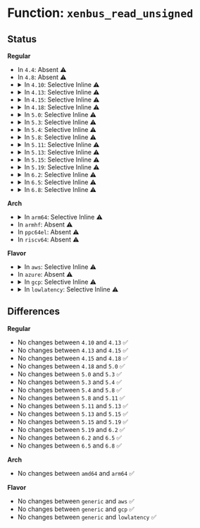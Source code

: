 # Function: <code>xenbus_read_unsigned</code>

## Status
<b>Regular</b>
<ul>
<li>
In <code>4.4</code>: Absent ⚠️
</li>
<li>
In <code>4.8</code>: Absent ⚠️
</li>
<li>
<details>
<summary>In <code>4.10</code>: Selective Inline ⚠️</summary>

```c
unsigned int xenbus_read_unsigned(const char *dir, const char *node, unsigned int default_val);
```

**Collision:** Unique Global

**Inline:** Selective

**Transformation:** False

**Instances:**

```
In drivers/xen/xenbus/xenbus_xs.c (ffffffff8154b9f9)
Location: drivers/xen/xenbus/xenbus_xs.c:563
Inline: True
Inline callers:
  - drivers/xen/xenbus/xenbus_xs.c:xs_init
Direct callers:
  - drivers/xen/xenbus/xenbus_probe_backend.c:xenbus_dev_is_online
  - drivers/block/xen-blkfront.c:blkfront_connect
  - drivers/block/xen-blkfront.c:blkfront_gather_backend_features
  - drivers/block/xen-blkfront.c:blkfront_gather_backend_features
  - drivers/block/xen-blkfront.c:blkfront_gather_backend_features
  - drivers/block/xen-blkfront.c:blkfront_gather_backend_features
  - drivers/block/xen-blkfront.c:blkfront_gather_backend_features
  - drivers/block/xen-blkfront.c:blkfront_gather_backend_features
  - drivers/block/xen-blkfront.c:negotiate_mq
  - drivers/block/xen-blkfront.c:talk_to_blkback
  - drivers/net/xen-netfront.c:xennet_connect
  - drivers/net/xen-netfront.c:xennet_connect
  - drivers/net/xen-netfront.c:xennet_connect
  - drivers/net/xen-netfront.c:xennet_fix_features
  - drivers/net/xen-netfront.c:xennet_fix_features
  - drivers/net/xen-netfront.c:xennet_fix_features
  - drivers/net/xen-netfront.c:xennet_fix_features
```
**Symbols:**

```
ffffffff8154aa80-ffffffff8154aada: xenbus_read_unsigned (STB_GLOBAL)
```
</details>
</li>
<li>
<details>
<summary>In <code>4.13</code>: Selective Inline ⚠️</summary>

```c
unsigned int xenbus_read_unsigned(const char *dir, const char *node, unsigned int default_val);
```

**Collision:** Unique Global

**Inline:** Selective

**Transformation:** False

**Instances:**

```
In drivers/xen/xenbus/xenbus_xs.c (ffffffff8155fd08)
Location: drivers/xen/xenbus/xenbus_xs.c:580
Inline: True
Inline callers:
  - drivers/xen/xenbus/xenbus_xs.c:xs_init
Direct callers:
  - drivers/xen/xenbus/xenbus_probe_backend.c:xenbus_dev_is_online
  - drivers/block/xen-blkfront.c:blkback_changed
  - drivers/block/xen-blkfront.c:blkfront_gather_backend_features
  - drivers/block/xen-blkfront.c:blkfront_gather_backend_features
  - drivers/block/xen-blkfront.c:blkfront_gather_backend_features
  - drivers/block/xen-blkfront.c:blkfront_gather_backend_features
  - drivers/block/xen-blkfront.c:blkfront_gather_backend_features
  - drivers/block/xen-blkfront.c:blkfront_gather_backend_features
  - drivers/block/xen-blkfront.c:negotiate_mq
  - drivers/block/xen-blkfront.c:talk_to_blkback
  - drivers/net/xen-netfront.c:netback_changed
  - drivers/net/xen-netfront.c:talk_to_netback
  - drivers/net/xen-netfront.c:talk_to_netback
  - drivers/net/xen-netfront.c:xennet_fix_features
  - drivers/net/xen-netfront.c:xennet_fix_features
  - drivers/net/xen-netfront.c:xennet_fix_features
  - drivers/net/xen-netfront.c:xennet_fix_features
```
**Symbols:**

```
ffffffff8155efb0-ffffffff8155f00b: xenbus_read_unsigned (STB_GLOBAL)
```
</details>
</li>
<li>
<details>
<summary>In <code>4.15</code>: Selective Inline ⚠️</summary>

```c
unsigned int xenbus_read_unsigned(const char *dir, const char *node, unsigned int default_val);
```

**Collision:** Unique Global

**Inline:** Selective

**Transformation:** False

**Instances:**

```
In drivers/xen/xenbus/xenbus_xs.c (ffffffff815c3fa8)
Location: drivers/xen/xenbus/xenbus_xs.c:583
Inline: True
Inline callers:
  - drivers/xen/xenbus/xenbus_xs.c:xs_init
Direct callers:
  - drivers/xen/xenbus/xenbus_probe_backend.c:xenbus_dev_is_online
  - drivers/block/xen-blkfront.c:blkback_changed
  - drivers/block/xen-blkfront.c:blkfront_gather_backend_features
  - drivers/block/xen-blkfront.c:blkfront_gather_backend_features
  - drivers/block/xen-blkfront.c:blkfront_gather_backend_features
  - drivers/block/xen-blkfront.c:blkfront_gather_backend_features
  - drivers/block/xen-blkfront.c:blkfront_gather_backend_features
  - drivers/block/xen-blkfront.c:blkfront_gather_backend_features
  - drivers/block/xen-blkfront.c:negotiate_mq
  - drivers/block/xen-blkfront.c:talk_to_blkback
  - drivers/net/xen-netfront.c:netback_changed
  - drivers/net/xen-netfront.c:talk_to_netback
  - drivers/net/xen-netfront.c:talk_to_netback
  - drivers/net/xen-netfront.c:xennet_fix_features
  - drivers/net/xen-netfront.c:xennet_fix_features
  - drivers/net/xen-netfront.c:xennet_fix_features
  - drivers/net/xen-netfront.c:xennet_fix_features
```
**Symbols:**

```
ffffffff815c32e0-ffffffff815c333b: xenbus_read_unsigned (STB_GLOBAL)
```
</details>
</li>
<li>
<details>
<summary>In <code>4.18</code>: Selective Inline ⚠️</summary>

```c
unsigned int xenbus_read_unsigned(const char *dir, const char *node, unsigned int default_val);
```

**Collision:** Unique Global

**Inline:** Selective

**Transformation:** False

**Instances:**

```
In drivers/xen/xenbus/xenbus_xs.c (ffffffff815fc60b)
Location: drivers/xen/xenbus/xenbus_xs.c:585
Inline: True
Inline callers:
  - drivers/xen/xenbus/xenbus_xs.c:xs_init
Direct callers:
  - drivers/xen/xenbus/xenbus_probe_backend.c:xenbus_dev_is_online
  - drivers/block/xen-blkfront.c:blkback_changed
  - drivers/block/xen-blkfront.c:blkfront_gather_backend_features
  - drivers/block/xen-blkfront.c:blkfront_gather_backend_features
  - drivers/block/xen-blkfront.c:blkfront_gather_backend_features
  - drivers/block/xen-blkfront.c:blkfront_gather_backend_features
  - drivers/block/xen-blkfront.c:blkfront_gather_backend_features
  - drivers/block/xen-blkfront.c:blkfront_gather_backend_features
  - drivers/block/xen-blkfront.c:talk_to_blkback
  - drivers/block/xen-blkfront.c:talk_to_blkback
  - drivers/net/xen-netfront.c:netback_changed
  - drivers/net/xen-netfront.c:talk_to_netback
  - drivers/net/xen-netfront.c:talk_to_netback
  - drivers/net/xen-netfront.c:xennet_fix_features
  - drivers/net/xen-netfront.c:xennet_fix_features
  - drivers/net/xen-netfront.c:xennet_fix_features
  - drivers/net/xen-netfront.c:xennet_fix_features
```
**Symbols:**

```
ffffffff815fb980-ffffffff815fb9db: xenbus_read_unsigned (STB_GLOBAL)
```
</details>
</li>
<li>
<details>
<summary>In <code>5.0</code>: Selective Inline ⚠️</summary>

```c
unsigned int xenbus_read_unsigned(const char *dir, const char *node, unsigned int default_val);
```

**Collision:** Unique Global

**Inline:** Selective

**Transformation:** False

**Instances:**

```
In drivers/xen/xenbus/xenbus_xs.c (ffffffff816176bb)
Location: drivers/xen/xenbus/xenbus_xs.c:585
Inline: True
Inline callers:
  - drivers/xen/xenbus/xenbus_xs.c:xs_init
Direct callers:
  - drivers/xen/xenbus/xenbus_probe_backend.c:xenbus_dev_is_online
  - drivers/block/xen-blkfront.c:blkback_changed
  - drivers/block/xen-blkfront.c:blkfront_gather_backend_features
  - drivers/block/xen-blkfront.c:blkfront_gather_backend_features
  - drivers/block/xen-blkfront.c:blkfront_gather_backend_features
  - drivers/block/xen-blkfront.c:blkfront_gather_backend_features
  - drivers/block/xen-blkfront.c:blkfront_gather_backend_features
  - drivers/block/xen-blkfront.c:blkfront_gather_backend_features
  - drivers/block/xen-blkfront.c:talk_to_blkback
  - drivers/block/xen-blkfront.c:talk_to_blkback
  - drivers/net/xen-netfront.c:netback_changed
  - drivers/net/xen-netfront.c:talk_to_netback
  - drivers/net/xen-netfront.c:talk_to_netback
  - drivers/net/xen-netfront.c:xennet_fix_features
  - drivers/net/xen-netfront.c:xennet_fix_features
  - drivers/net/xen-netfront.c:xennet_fix_features
  - drivers/net/xen-netfront.c:xennet_fix_features
```
**Symbols:**

```
ffffffff81616a30-ffffffff81616a8b: xenbus_read_unsigned (STB_GLOBAL)
```
</details>
</li>
<li>
<details>
<summary>In <code>5.3</code>: Selective Inline ⚠️</summary>

```c
unsigned int xenbus_read_unsigned(const char *dir, const char *node, unsigned int default_val);
```

**Collision:** Unique Global

**Inline:** Selective

**Transformation:** False

**Instances:**

```
In drivers/xen/xenbus/xenbus_xs.c (ffffffff8164b364)
Location: drivers/xen/xenbus/xenbus_xs.c:588
Inline: True
Inline callers:
  - drivers/xen/xenbus/xenbus_xs.c:xs_init
Direct callers:
  - drivers/xen/xenbus/xenbus_probe_backend.c:xenbus_dev_is_online
  - drivers/block/xen-blkfront.c:blkfront_connect
  - drivers/block/xen-blkfront.c:blkfront_gather_backend_features
  - drivers/block/xen-blkfront.c:blkfront_gather_backend_features
  - drivers/block/xen-blkfront.c:blkfront_gather_backend_features
  - drivers/block/xen-blkfront.c:blkfront_gather_backend_features
  - drivers/block/xen-blkfront.c:blkfront_gather_backend_features
  - drivers/block/xen-blkfront.c:blkfront_gather_backend_features
  - drivers/block/xen-blkfront.c:talk_to_blkback
  - drivers/block/xen-blkfront.c:talk_to_blkback
  - drivers/net/xen-netfront.c:netback_changed
  - drivers/net/xen-netfront.c:talk_to_netback
  - drivers/net/xen-netfront.c:talk_to_netback
  - drivers/net/xen-netfront.c:xennet_fix_features
  - drivers/net/xen-netfront.c:xennet_fix_features
  - drivers/net/xen-netfront.c:xennet_fix_features
  - drivers/net/xen-netfront.c:xennet_fix_features
```
**Symbols:**

```
ffffffff8164a6f0-ffffffff8164a74a: xenbus_read_unsigned (STB_GLOBAL)
```
</details>
</li>
<li>
<details>
<summary>In <code>5.4</code>: Selective Inline ⚠️</summary>

```c
unsigned int xenbus_read_unsigned(const char *dir, const char *node, unsigned int default_val);
```

**Collision:** Unique Global

**Inline:** Selective

**Transformation:** False

**Instances:**

```
In drivers/xen/xenbus/xenbus_xs.c (ffffffff8166d7f4)
Location: drivers/xen/xenbus/xenbus_xs.c:591
Inline: True
Inline callers:
  - drivers/xen/xenbus/xenbus_xs.c:xs_init
Direct callers:
  - drivers/xen/xenbus/xenbus_probe_backend.c:xenbus_dev_is_online
  - drivers/block/xen-blkfront.c:blkfront_connect
  - drivers/block/xen-blkfront.c:blkfront_gather_backend_features
  - drivers/block/xen-blkfront.c:blkfront_gather_backend_features
  - drivers/block/xen-blkfront.c:blkfront_gather_backend_features
  - drivers/block/xen-blkfront.c:blkfront_gather_backend_features
  - drivers/block/xen-blkfront.c:blkfront_gather_backend_features
  - drivers/block/xen-blkfront.c:blkfront_gather_backend_features
  - drivers/block/xen-blkfront.c:talk_to_blkback
  - drivers/block/xen-blkfront.c:talk_to_blkback
  - drivers/net/xen-netfront.c:netback_changed
  - drivers/net/xen-netfront.c:talk_to_netback
  - drivers/net/xen-netfront.c:talk_to_netback
  - drivers/net/xen-netfront.c:xennet_fix_features
  - drivers/net/xen-netfront.c:xennet_fix_features
  - drivers/net/xen-netfront.c:xennet_fix_features
  - drivers/net/xen-netfront.c:xennet_fix_features
```
**Symbols:**

```
ffffffff8166cb80-ffffffff8166cbda: xenbus_read_unsigned (STB_GLOBAL)
```
</details>
</li>
<li>
<details>
<summary>In <code>5.8</code>: Selective Inline ⚠️</summary>

```c
unsigned int xenbus_read_unsigned(const char *dir, const char *node, unsigned int default_val);
```

**Collision:** Unique Global

**Inline:** Selective

**Transformation:** False

**Instances:**

```
In drivers/xen/xenbus/xenbus_xs.c (ffffffff8171d238)
Location: drivers/xen/xenbus/xenbus_xs.c:591
Inline: True
Inline callers:
  - drivers/xen/xenbus/xenbus_xs.c:xs_reset_watches
Direct callers:
  - drivers/xen/xenbus/xenbus_probe_backend.c:xenbus_dev_is_online
  - drivers/block/xen-blkfront.c:blkfront_connect
  - drivers/block/xen-blkfront.c:blkfront_gather_backend_features
  - drivers/block/xen-blkfront.c:blkfront_gather_backend_features
  - drivers/block/xen-blkfront.c:blkfront_gather_backend_features
  - drivers/block/xen-blkfront.c:blkfront_gather_backend_features
  - drivers/block/xen-blkfront.c:blkfront_gather_backend_features
  - drivers/block/xen-blkfront.c:blkfront_gather_backend_features
  - drivers/block/xen-blkfront.c:negotiate_mq
  - drivers/block/xen-blkfront.c:talk_to_blkback
  - drivers/net/xen-netfront.c:xennet_connect
  - drivers/net/xen-netfront.c:talk_to_netback
  - drivers/net/xen-netfront.c:talk_to_netback
  - drivers/net/xen-netfront.c:xennet_fix_features
  - drivers/net/xen-netfront.c:xennet_fix_features
  - drivers/net/xen-netfront.c:xennet_fix_features
  - drivers/net/xen-netfront.c:xennet_fix_features
```
**Symbols:**

```
ffffffff8171d190-ffffffff8171d1e9: xenbus_read_unsigned (STB_GLOBAL)
```
</details>
</li>
<li>
<details>
<summary>In <code>5.11</code>: Selective Inline ⚠️</summary>

```c
unsigned int xenbus_read_unsigned(const char *dir, const char *node, unsigned int default_val);
```

**Collision:** Unique Global

**Inline:** Selective

**Transformation:** False

**Instances:**

```
In drivers/xen/xenbus/xenbus_xs.c (ffffffff8173a1f8)
Location: drivers/xen/xenbus/xenbus_xs.c:591
Inline: True
Inline callers:
  - drivers/xen/xenbus/xenbus_xs.c:xs_reset_watches
Direct callers:
  - drivers/xen/xenbus/xenbus_probe_backend.c:xenbus_dev_is_online
  - drivers/block/xen-blkfront.c:blkfront_connect
  - drivers/block/xen-blkfront.c:blkfront_gather_backend_features
  - drivers/block/xen-blkfront.c:blkfront_gather_backend_features
  - drivers/block/xen-blkfront.c:blkfront_gather_backend_features
  - drivers/block/xen-blkfront.c:blkfront_gather_backend_features
  - drivers/block/xen-blkfront.c:blkfront_gather_backend_features
  - drivers/block/xen-blkfront.c:blkfront_gather_backend_features
  - drivers/block/xen-blkfront.c:blkfront_gather_backend_features
  - drivers/block/xen-blkfront.c:blkfront_gather_backend_features
  - drivers/block/xen-blkfront.c:negotiate_mq
  - drivers/block/xen-blkfront.c:talk_to_blkback
  - drivers/net/xen-netfront.c:xennet_connect
  - drivers/net/xen-netfront.c:talk_to_netback
  - drivers/net/xen-netfront.c:talk_to_netback
  - drivers/net/xen-netfront.c:talk_to_netback
  - drivers/net/xen-netfront.c:xennet_fix_features
  - drivers/net/xen-netfront.c:xennet_fix_features
  - drivers/net/xen-netfront.c:xennet_fix_features
  - drivers/net/xen-netfront.c:xennet_fix_features
```
**Symbols:**

```
ffffffff8173a150-ffffffff8173a1a9: xenbus_read_unsigned (STB_GLOBAL)
```
</details>
</li>
<li>
<details>
<summary>In <code>5.13</code>: Selective Inline ⚠️</summary>

```c
unsigned int xenbus_read_unsigned(const char *dir, const char *node, unsigned int default_val);
```

**Collision:** Unique Global

**Inline:** Selective

**Transformation:** False

**Instances:**

```
In drivers/xen/xenbus/xenbus_xs.c (ffffffff8171e509)
Location: drivers/xen/xenbus/xenbus_xs.c:591
Inline: True
Inline callers:
  - drivers/xen/xenbus/xenbus_xs.c:xs_init
Direct callers:
  - drivers/xen/xenbus/xenbus_probe_backend.c:xenbus_dev_is_online
  - drivers/block/xen-blkfront.c:blkfront_connect
  - drivers/block/xen-blkfront.c:blkfront_gather_backend_features
  - drivers/block/xen-blkfront.c:blkfront_gather_backend_features
  - drivers/block/xen-blkfront.c:blkfront_gather_backend_features
  - drivers/block/xen-blkfront.c:blkfront_gather_backend_features
  - drivers/block/xen-blkfront.c:blkfront_gather_backend_features
  - drivers/block/xen-blkfront.c:blkfront_gather_backend_features
  - drivers/block/xen-blkfront.c:blkfront_gather_backend_features
  - drivers/block/xen-blkfront.c:blkfront_gather_backend_features
  - drivers/block/xen-blkfront.c:negotiate_mq
  - drivers/block/xen-blkfront.c:talk_to_blkback
  - drivers/net/xen-netfront.c:xennet_connect
  - drivers/net/xen-netfront.c:talk_to_netback
  - drivers/net/xen-netfront.c:talk_to_netback
  - drivers/net/xen-netfront.c:talk_to_netback
  - drivers/net/xen-netfront.c:xennet_fix_features
  - drivers/net/xen-netfront.c:xennet_fix_features
  - drivers/net/xen-netfront.c:xennet_fix_features
  - drivers/net/xen-netfront.c:xennet_fix_features
```
**Symbols:**

```
ffffffff8171da80-ffffffff8171dad9: xenbus_read_unsigned (STB_GLOBAL)
```
</details>
</li>
<li>
<details>
<summary>In <code>5.15</code>: Selective Inline ⚠️</summary>

```c
unsigned int xenbus_read_unsigned(const char *dir, const char *node, unsigned int default_val);
```

**Collision:** Unique Global

**Inline:** Selective

**Transformation:** False

**Instances:**

```
In drivers/xen/xenbus/xenbus_xs.c (ffffffff8179d2b9)
Location: drivers/xen/xenbus/xenbus_xs.c:591
Inline: True
Inline callers:
  - drivers/xen/xenbus/xenbus_xs.c:xs_init
Direct callers:
  - drivers/xen/xenbus/xenbus_probe_backend.c:xenbus_dev_is_online
  - drivers/block/xen-blkfront.c:blkfront_connect
  - drivers/block/xen-blkfront.c:blkfront_gather_backend_features
  - drivers/block/xen-blkfront.c:blkfront_gather_backend_features
  - drivers/block/xen-blkfront.c:blkfront_gather_backend_features
  - drivers/block/xen-blkfront.c:blkfront_gather_backend_features
  - drivers/block/xen-blkfront.c:blkfront_gather_backend_features
  - drivers/block/xen-blkfront.c:blkfront_gather_backend_features
  - drivers/block/xen-blkfront.c:blkfront_gather_backend_features
  - drivers/block/xen-blkfront.c:blkfront_gather_backend_features
  - drivers/block/xen-blkfront.c:negotiate_mq
  - drivers/block/xen-blkfront.c:talk_to_blkback
  - drivers/net/xen-netfront.c:xennet_connect
  - drivers/net/xen-netfront.c:talk_to_netback
  - drivers/net/xen-netfront.c:talk_to_netback
  - drivers/net/xen-netfront.c:talk_to_netback
  - drivers/net/xen-netfront.c:xennet_fix_features
  - drivers/net/xen-netfront.c:xennet_fix_features
  - drivers/net/xen-netfront.c:xennet_fix_features
  - drivers/net/xen-netfront.c:xennet_fix_features
```
**Symbols:**

```
ffffffff8179c830-ffffffff8179c889: xenbus_read_unsigned (STB_GLOBAL)
```
</details>
</li>
<li>
<details>
<summary>In <code>5.19</code>: Selective Inline ⚠️</summary>

```c
unsigned int xenbus_read_unsigned(const char *dir, const char *node, unsigned int default_val);
```

**Collision:** Unique Global

**Inline:** Selective

**Transformation:** False

**Instances:**

```
In drivers/xen/xenbus/xenbus_xs.c (ffffffff818d69ac)
Location: drivers/xen/xenbus/xenbus_xs.c:591
Inline: True
Inline callers:
  - drivers/xen/xenbus/xenbus_xs.c:xs_init
Direct callers:
  - drivers/xen/xenbus/xenbus_probe_backend.c:xenbus_dev_is_online
  - drivers/block/xen-blkfront.c:blkfront_connect
  - drivers/block/xen-blkfront.c:blkfront_gather_backend_features
  - drivers/block/xen-blkfront.c:blkfront_gather_backend_features
  - drivers/block/xen-blkfront.c:blkfront_gather_backend_features
  - drivers/block/xen-blkfront.c:blkfront_gather_backend_features
  - drivers/block/xen-blkfront.c:blkfront_gather_backend_features
  - drivers/block/xen-blkfront.c:blkfront_gather_backend_features
  - drivers/block/xen-blkfront.c:blkfront_gather_backend_features
  - drivers/block/xen-blkfront.c:blkfront_gather_backend_features
  - drivers/block/xen-blkfront.c:negotiate_mq
  - drivers/block/xen-blkfront.c:talk_to_blkback
  - drivers/block/xen-blkfront.c:talk_to_blkback
  - drivers/net/xen-netfront.c:xennet_connect
  - drivers/net/xen-netfront.c:talk_to_netback
  - drivers/net/xen-netfront.c:talk_to_netback
  - drivers/net/xen-netfront.c:talk_to_netback
  - drivers/net/xen-netfront.c:talk_to_netback
  - drivers/net/xen-netfront.c:xennet_fix_features
  - drivers/net/xen-netfront.c:xennet_fix_features
  - drivers/net/xen-netfront.c:xennet_fix_features
  - drivers/net/xen-netfront.c:xennet_fix_features
```
**Symbols:**

```
ffffffff818d5d80-ffffffff818d5df2: xenbus_read_unsigned (STB_GLOBAL)
```
</details>
</li>
<li>
<details>
<summary>In <code>6.2</code>: Selective Inline ⚠️</summary>

```c
unsigned int xenbus_read_unsigned(const char *dir, const char *node, unsigned int default_val);
```

**Collision:** Unique Global

**Inline:** Selective

**Transformation:** False

**Instances:**

```
In drivers/xen/xenbus/xenbus_xs.c (ffffffff81a28efd)
Location: drivers/xen/xenbus/xenbus_xs.c:591
Inline: True
Inline callers:
  - drivers/xen/xenbus/xenbus_xs.c:xs_init
Direct callers:
  - drivers/xen/xenbus/xenbus_probe_backend.c:xenbus_dev_is_online
  - drivers/block/xen-blkfront.c:blkfront_connect
  - drivers/block/xen-blkfront.c:blkfront_gather_backend_features
  - drivers/block/xen-blkfront.c:blkfront_gather_backend_features
  - drivers/block/xen-blkfront.c:blkfront_gather_backend_features
  - drivers/block/xen-blkfront.c:blkfront_gather_backend_features
  - drivers/block/xen-blkfront.c:blkfront_gather_backend_features
  - drivers/block/xen-blkfront.c:blkfront_gather_backend_features
  - drivers/block/xen-blkfront.c:blkfront_gather_backend_features
  - drivers/block/xen-blkfront.c:blkfront_gather_backend_features
  - drivers/block/xen-blkfront.c:negotiate_mq
  - drivers/block/xen-blkfront.c:talk_to_blkback
  - drivers/block/xen-blkfront.c:talk_to_blkback
  - drivers/net/xen-netfront.c:xennet_connect
  - drivers/net/xen-netfront.c:talk_to_netback
  - drivers/net/xen-netfront.c:talk_to_netback
  - drivers/net/xen-netfront.c:talk_to_netback
  - drivers/net/xen-netfront.c:talk_to_netback
  - drivers/net/xen-netfront.c:xennet_fix_features
  - drivers/net/xen-netfront.c:xennet_fix_features
  - drivers/net/xen-netfront.c:xennet_fix_features
  - drivers/net/xen-netfront.c:xennet_fix_features
```
**Symbols:**

```
ffffffff81a28200-ffffffff81a28272: xenbus_read_unsigned (STB_GLOBAL)
```
</details>
</li>
<li>
<details>
<summary>In <code>6.5</code>: Selective Inline ⚠️</summary>

```c
unsigned int xenbus_read_unsigned(const char *dir, const char *node, unsigned int default_val);
```

**Collision:** Unique Global

**Inline:** Selective

**Transformation:** False

**Instances:**

```
In drivers/xen/xenbus/xenbus_xs.c (ffffffff81a725fd)
Location: drivers/xen/xenbus/xenbus_xs.c:591
Inline: True
Inline callers:
  - drivers/xen/xenbus/xenbus_xs.c:xs_init
Direct callers:
  - drivers/xen/xenbus/xenbus_probe_backend.c:xenbus_dev_is_online
  - drivers/block/xen-blkfront.c:blkfront_connect
  - drivers/block/xen-blkfront.c:blkfront_gather_backend_features
  - drivers/block/xen-blkfront.c:blkfront_gather_backend_features
  - drivers/block/xen-blkfront.c:blkfront_gather_backend_features
  - drivers/block/xen-blkfront.c:blkfront_gather_backend_features
  - drivers/block/xen-blkfront.c:blkfront_gather_backend_features
  - drivers/block/xen-blkfront.c:blkfront_gather_backend_features
  - drivers/block/xen-blkfront.c:blkfront_gather_backend_features
  - drivers/block/xen-blkfront.c:blkfront_gather_backend_features
  - drivers/block/xen-blkfront.c:negotiate_mq
  - drivers/block/xen-blkfront.c:talk_to_blkback
  - drivers/block/xen-blkfront.c:talk_to_blkback
  - drivers/net/xen-netfront.c:xennet_connect
  - drivers/net/xen-netfront.c:talk_to_netback
  - drivers/net/xen-netfront.c:talk_to_netback
  - drivers/net/xen-netfront.c:talk_to_netback
  - drivers/net/xen-netfront.c:talk_to_netback
  - drivers/net/xen-netfront.c:xennet_fix_features
  - drivers/net/xen-netfront.c:xennet_fix_features
  - drivers/net/xen-netfront.c:xennet_fix_features
  - drivers/net/xen-netfront.c:xennet_fix_features
```
**Symbols:**

```
ffffffff81a71900-ffffffff81a71972: xenbus_read_unsigned (STB_GLOBAL)
```
</details>
</li>
<li>
<details>
<summary>In <code>6.8</code>: Selective Inline ⚠️</summary>

```c
unsigned int xenbus_read_unsigned(const char *dir, const char *node, unsigned int default_val);
```

**Collision:** Unique Global

**Inline:** Selective

**Transformation:** False

**Instances:**

```
In drivers/xen/xenbus/xenbus_xs.c (ffffffff81ac475d)
Location: drivers/xen/xenbus/xenbus_xs.c:591
Inline: True
Inline callers:
  - drivers/xen/xenbus/xenbus_xs.c:xs_init
Direct callers:
  - drivers/xen/xenbus/xenbus_probe_backend.c:xenbus_dev_is_online
  - drivers/block/xen-blkfront.c:blkfront_connect
  - drivers/block/xen-blkfront.c:blkfront_gather_backend_features
  - drivers/block/xen-blkfront.c:blkfront_gather_backend_features
  - drivers/block/xen-blkfront.c:blkfront_gather_backend_features
  - drivers/block/xen-blkfront.c:blkfront_gather_backend_features
  - drivers/block/xen-blkfront.c:blkfront_gather_backend_features
  - drivers/block/xen-blkfront.c:blkfront_gather_backend_features
  - drivers/block/xen-blkfront.c:blkfront_gather_backend_features
  - drivers/block/xen-blkfront.c:blkfront_gather_backend_features
  - drivers/block/xen-blkfront.c:negotiate_mq
  - drivers/block/xen-blkfront.c:talk_to_blkback
  - drivers/block/xen-blkfront.c:talk_to_blkback
  - drivers/net/xen-netfront.c:xennet_connect
  - drivers/net/xen-netfront.c:talk_to_netback
  - drivers/net/xen-netfront.c:talk_to_netback
  - drivers/net/xen-netfront.c:talk_to_netback
  - drivers/net/xen-netfront.c:talk_to_netback
  - drivers/net/xen-netfront.c:xennet_fix_features
  - drivers/net/xen-netfront.c:xennet_fix_features
  - drivers/net/xen-netfront.c:xennet_fix_features
  - drivers/net/xen-netfront.c:xennet_fix_features
```
**Symbols:**

```
ffffffff81ac3a60-ffffffff81ac3ad2: xenbus_read_unsigned (STB_GLOBAL)
```
</details>
</li>
</ul>
<b>Arch</b>
<ul>
<li>
<details>
<summary>In <code>arm64</code>: Selective Inline ⚠️</summary>

```c
unsigned int xenbus_read_unsigned(const char *dir, const char *node, unsigned int default_val);
```

**Collision:** Unique Global

**Inline:** Selective

**Transformation:** False

**Instances:**

```
In drivers/xen/xenbus/xenbus_xs.c (ffff8000108381c8)
Location: drivers/xen/xenbus/xenbus_xs.c:591
Inline: True
Inline callers:
  - drivers/xen/xenbus/xenbus_xs.c:xs_init
Direct callers:
  - drivers/xen/xenbus/xenbus_probe_backend.c:xenbus_dev_is_online
  - drivers/block/xen-blkfront.c:blkfront_connect
  - drivers/block/xen-blkfront.c:blkfront_gather_backend_features
  - drivers/block/xen-blkfront.c:blkfront_gather_backend_features
  - drivers/block/xen-blkfront.c:blkfront_gather_backend_features
  - drivers/block/xen-blkfront.c:blkfront_gather_backend_features
  - drivers/block/xen-blkfront.c:blkfront_gather_backend_features
  - drivers/block/xen-blkfront.c:blkfront_gather_backend_features
  - drivers/block/xen-blkfront.c:talk_to_blkback
  - drivers/block/xen-blkfront.c:talk_to_blkback
  - drivers/net/xen-netfront.c:netback_changed
  - drivers/net/xen-netfront.c:talk_to_netback
  - drivers/net/xen-netfront.c:talk_to_netback
  - drivers/net/xen-netfront.c:xennet_fix_features
  - drivers/net/xen-netfront.c:xennet_fix_features
  - drivers/net/xen-netfront.c:xennet_fix_features
  - drivers/net/xen-netfront.c:xennet_fix_features
```
**Symbols:**

```
ffff8000108372b0-ffff80001083732c: xenbus_read_unsigned (STB_GLOBAL)
```
</details>
</li>
<li>
In <code>armhf</code>: Absent ⚠️
</li>
<li>
In <code>ppc64el</code>: Absent ⚠️
</li>
<li>
In <code>riscv64</code>: Absent ⚠️
</li>
</ul>
<b>Flavor</b>
<ul>
<li>
<details>
<summary>In <code>aws</code>: Selective Inline ⚠️</summary>

```c
unsigned int xenbus_read_unsigned(const char *dir, const char *node, unsigned int default_val);
```

**Collision:** Unique Global

**Inline:** Selective

**Transformation:** False

**Instances:**

```
In drivers/xen/xenbus/xenbus_xs.c (ffffffff81633664)
Location: drivers/xen/xenbus/xenbus_xs.c:591
Inline: True
Inline callers:
  - drivers/xen/xenbus/xenbus_xs.c:xs_init
Direct callers:
  - drivers/xen/xenbus/xenbus_probe_backend.c:xenbus_dev_is_online
  - drivers/block/xen-blkfront.c:blkfront_connect
  - drivers/block/xen-blkfront.c:blkfront_gather_backend_features
  - drivers/block/xen-blkfront.c:blkfront_gather_backend_features
  - drivers/block/xen-blkfront.c:blkfront_gather_backend_features
  - drivers/block/xen-blkfront.c:blkfront_gather_backend_features
  - drivers/block/xen-blkfront.c:blkfront_gather_backend_features
  - drivers/block/xen-blkfront.c:blkfront_gather_backend_features
  - drivers/block/xen-blkfront.c:talk_to_blkback
  - drivers/block/xen-blkfront.c:talk_to_blkback
  - drivers/net/xen-netfront.c:netback_changed
  - drivers/net/xen-netfront.c:talk_to_netback
  - drivers/net/xen-netfront.c:talk_to_netback
  - drivers/net/xen-netfront.c:xennet_fix_features
  - drivers/net/xen-netfront.c:xennet_fix_features
  - drivers/net/xen-netfront.c:xennet_fix_features
  - drivers/net/xen-netfront.c:xennet_fix_features
```
**Symbols:**

```
ffffffff816329f0-ffffffff81632a4a: xenbus_read_unsigned (STB_GLOBAL)
```
</details>
</li>
<li>
In <code>azure</code>: Absent ⚠️
</li>
<li>
<details>
<summary>In <code>gcp</code>: Selective Inline ⚠️</summary>

```c
unsigned int xenbus_read_unsigned(const char *dir, const char *node, unsigned int default_val);
```

**Collision:** Unique Global

**Inline:** Selective

**Transformation:** False

**Instances:**

```
In drivers/xen/xenbus/xenbus_xs.c (ffffffff81661634)
Location: drivers/xen/xenbus/xenbus_xs.c:591
Inline: True
Inline callers:
  - drivers/xen/xenbus/xenbus_xs.c:xs_init
Direct callers:
  - drivers/xen/xenbus/xenbus_probe_backend.c:xenbus_dev_is_online
  - drivers/block/xen-blkfront.c:blkfront_connect
  - drivers/block/xen-blkfront.c:blkfront_gather_backend_features
  - drivers/block/xen-blkfront.c:blkfront_gather_backend_features
  - drivers/block/xen-blkfront.c:blkfront_gather_backend_features
  - drivers/block/xen-blkfront.c:blkfront_gather_backend_features
  - drivers/block/xen-blkfront.c:blkfront_gather_backend_features
  - drivers/block/xen-blkfront.c:blkfront_gather_backend_features
  - drivers/block/xen-blkfront.c:talk_to_blkback
  - drivers/block/xen-blkfront.c:talk_to_blkback
  - drivers/net/xen-netfront.c:netback_changed
  - drivers/net/xen-netfront.c:talk_to_netback
  - drivers/net/xen-netfront.c:talk_to_netback
  - drivers/net/xen-netfront.c:xennet_fix_features
  - drivers/net/xen-netfront.c:xennet_fix_features
  - drivers/net/xen-netfront.c:xennet_fix_features
  - drivers/net/xen-netfront.c:xennet_fix_features
```
**Symbols:**

```
ffffffff816609c0-ffffffff81660a1a: xenbus_read_unsigned (STB_GLOBAL)
```
</details>
</li>
<li>
<details>
<summary>In <code>lowlatency</code>: Selective Inline ⚠️</summary>

```c
unsigned int xenbus_read_unsigned(const char *dir, const char *node, unsigned int default_val);
```

**Collision:** Unique Global

**Inline:** Selective

**Transformation:** False

**Instances:**

```
In drivers/xen/xenbus/xenbus_xs.c (ffffffff8167bc04)
Location: drivers/xen/xenbus/xenbus_xs.c:591
Inline: True
Inline callers:
  - drivers/xen/xenbus/xenbus_xs.c:xs_init
Direct callers:
  - drivers/xen/xenbus/xenbus_probe_backend.c:xenbus_dev_is_online
  - drivers/block/xen-blkfront.c:blkfront_connect
  - drivers/block/xen-blkfront.c:blkfront_gather_backend_features
  - drivers/block/xen-blkfront.c:blkfront_gather_backend_features
  - drivers/block/xen-blkfront.c:blkfront_gather_backend_features
  - drivers/block/xen-blkfront.c:blkfront_gather_backend_features
  - drivers/block/xen-blkfront.c:blkfront_gather_backend_features
  - drivers/block/xen-blkfront.c:blkfront_gather_backend_features
  - drivers/block/xen-blkfront.c:talk_to_blkback
  - drivers/block/xen-blkfront.c:talk_to_blkback
  - drivers/net/xen-netfront.c:netback_changed
  - drivers/net/xen-netfront.c:talk_to_netback
  - drivers/net/xen-netfront.c:talk_to_netback
  - drivers/net/xen-netfront.c:xennet_fix_features
  - drivers/net/xen-netfront.c:xennet_fix_features
  - drivers/net/xen-netfront.c:xennet_fix_features
  - drivers/net/xen-netfront.c:xennet_fix_features
```
**Symbols:**

```
ffffffff8167afa0-ffffffff8167affa: xenbus_read_unsigned (STB_GLOBAL)
```
</details>
</li>
</ul>

## Differences
<b>Regular</b>
<ul>
<li>
No changes between <code>4.10</code> and <code>4.13</code> ✅
</li>
<li>
No changes between <code>4.13</code> and <code>4.15</code> ✅
</li>
<li>
No changes between <code>4.15</code> and <code>4.18</code> ✅
</li>
<li>
No changes between <code>4.18</code> and <code>5.0</code> ✅
</li>
<li>
No changes between <code>5.0</code> and <code>5.3</code> ✅
</li>
<li>
No changes between <code>5.3</code> and <code>5.4</code> ✅
</li>
<li>
No changes between <code>5.4</code> and <code>5.8</code> ✅
</li>
<li>
No changes between <code>5.8</code> and <code>5.11</code> ✅
</li>
<li>
No changes between <code>5.11</code> and <code>5.13</code> ✅
</li>
<li>
No changes between <code>5.13</code> and <code>5.15</code> ✅
</li>
<li>
No changes between <code>5.15</code> and <code>5.19</code> ✅
</li>
<li>
No changes between <code>5.19</code> and <code>6.2</code> ✅
</li>
<li>
No changes between <code>6.2</code> and <code>6.5</code> ✅
</li>
<li>
No changes between <code>6.5</code> and <code>6.8</code> ✅
</li>
</ul>
<b>Arch</b>
<ul>
<li>
No changes between <code>amd64</code> and <code>arm64</code> ✅
</li>
</ul>
<b>Flavor</b>
<ul>
<li>
No changes between <code>generic</code> and <code>aws</code> ✅
</li>
<li>
No changes between <code>generic</code> and <code>gcp</code> ✅
</li>
<li>
No changes between <code>generic</code> and <code>lowlatency</code> ✅
</li>
</ul>
